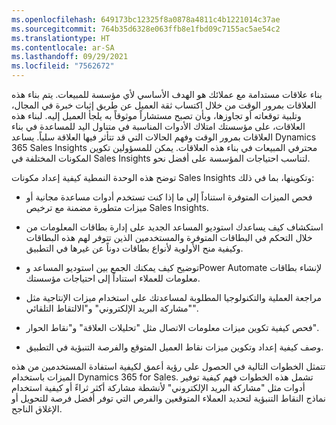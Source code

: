 ```yaml
---
ms.openlocfilehash: 649173bc12325f8a0878a4811c4b1221014c37ae
ms.sourcegitcommit: 764b35d6328e063ffb8e1fbd09c7155ac5ae54c2
ms.translationtype: HT
ms.contentlocale: ar-SA
ms.lasthandoff: 09/29/2021
ms.locfileid: "7562672"
---
```

بناء علاقات مستدامة مع عملائك هو الهدف الأساسي لأي مؤسسة للمبيعات. يتم بناء هذه العلاقات بمرور الوقت من خلال اكتساب ثقة العميل عن طريق إثبات خبرة في المجال، وتلبية توقعاته أو تجاوزها، وبأن تصبح مستشاراً موثوقاً به يلجأ العميل إليه. لبناء هذه العلاقات، على مؤسستك امتلاك الأدوات المناسبة في متناول اليد للمساعدة في بناء العلاقات بمرور الوقت وفهم الحالات التي قد تتأثر فيها العلاقة سلباً. يساعد Dynamics 365 Sales Insights محترفي المبيعات في بناء هذه العلاقات. يمكن للمسؤولين تكوين المكونات المختلفة في Sales Insights لتناسب احتياجات المؤسسة على أفضل نحو.

توضح هذه الوحدة النمطية كيفية إعداد مكونات Sales Insights وتكوينها، بما في ذلك:

-   فحص الميزات المتوفرة استناداً إلى ما إذا كنت تستخدم أدوات مساعدة مجانية أو ميزات متطورة مضمنة مع ترخيص Sales Insights.

-   استكشاف كيف يساعدك استوديو المساعد‬ الجديد على إدارة بطاقات المعلومات من خلال التحكم في البطاقات المتوفرة والمستخدمين الذين تتوفر لهم هذه البطاقات وكيفية منح الأولوية لأنواع بطاقات دوناً عن غيرها في التطبيق.

-   توضيح كيف يمكنك الجمع بين استوديو المساعد‬ وPower Automate لإنشاء بطاقات معلومات للعملاء استناداً إلى احتياجات مؤسستك.

-   مراجعة العملية والتكنولوجيا المطلوبة لمساعدتك على استخدام ميزات الإنتاجية مثل "مشاركة البريد الإلكتروني" و"الالتقاط التلقائي".

-   فحص كيفية تكوين ميزات معلومات الاتصال مثل "تحليلات العلاقة" و"نقاط الحوار".

-   وصف كيفية إعداد وتكوين ميزات نقاط العميل المتوقع والفرصة التنبؤية‬‬ في التطبيق.

تتمثل الخطوات التالية في الحصول على رؤية أعمق لكيفية استفادة المستخدمين من هذه الميزات باستخدام Dynamics 365 for Sales. تشمل هذه الخطوات فهم كيفية توفير أدوات مثل "مشاركة البريد الإلكتروني" لأنشطة مشاركة أكثر ثراءً أو كيفية استخدام نماذج النقاط التنبؤية لتحديد العملاء المتوقعين والفرص التي توفر أفضل فرصة للتحويل أو الإغلاق الناجح.
